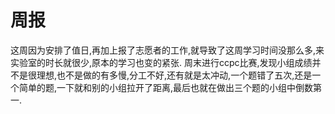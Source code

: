 # 周报
这周因为安排了值日,再加上报了志愿者的工作,就导致了这周学习时间没那么多,来实验室的时长就很少,原本的学习也变的紧张.
周末进行ccpc比赛,发现小组成绩并不是很理想,也不是做的有多慢,分工不好,还有就是太冲动,一个题错了五次,还是一个简单的题,一下就和别的小组拉开了距离,最后也就在做出三个题的小组中倒数第一.
